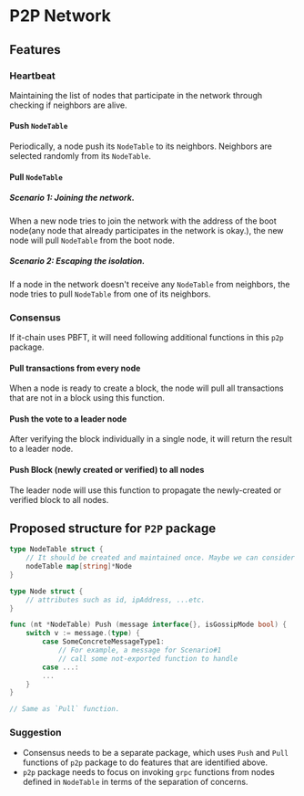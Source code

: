 # P2P Network
## Features
### Heartbeat
Maintaining the list of nodes that participate in the network through checking if neighbors are alive.

#### Push `NodeTable`
Periodically, a node push its `NodeTable` to its neighbors. Neighbors are selected randomly from its `NodeTable`.

#### Pull `NodeTable`
##### Scenario 1: Joining the network.
When a new node tries to join the network with the address of the boot node(any node that already participates in the network is okay.), the new node will pull `NodeTable` from the boot node.

##### Scenario 2: Escaping the isolation.
If a node in the network doesn't receive any `NodeTable` from neighbors, the node tries to pull `NodeTable` from one of its neighbors.

### Consensus
If it-chain uses PBFT, it will need following additional functions in this `p2p` package.

#### Pull transactions from every node
When a node is ready to create a block, the node will pull all transactions that are not in a block using this function.

#### Push the vote to a leader node
After verifying the block individually in a single node, it will return the result to a leader node.

#### Push Block (newly created or verified) to all nodes
The leader node will use this function to propagate the newly-created or verified block to all nodes.

## Proposed structure for `P2P` package

```go
type NodeTable struct {
	// It should be created and maintained once. Maybe we can consider building a server type to hold this struct.
	nodeTable map[string]*Node
}

type Node struct {
	// attributes such as id, ipAddress, ...etc.
}

func (nt *NodeTable) Push (message interface{}, isGossipMode bool) {
	switch v := message.(type) {
		case SomeConcreteMessageType1:
			// For example, a message for Scenario#1
			// call some not-exported function to handle 
		case ...:
		...
	}
}

// Same as `Pull` function.
```

### Suggestion
* Consensus needs to be a separate package, which uses `Push` and `Pull` functions of `p2p` package to do features that are identified above.
* `p2p` package needs to focus on invoking `grpc` functions from nodes defined in `NodeTable` in terms of the separation of concerns.